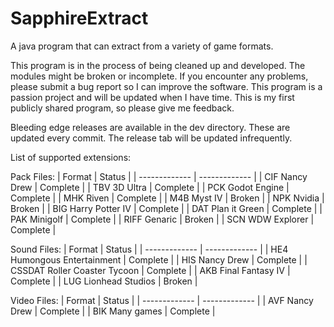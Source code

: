 # SapphireExtract
A java program that can extract from a variety of game formats.

This program is in the process of being cleaned up and developed. The modules might be broken or incomplete. If you encounter any problems, please submit a bug report so I can improve the software. This program is a passion project and will be updated when I have time. This is my first publicly shared program, so please give me feedback.

Bleeding edge releases are available in the dev directory. These are updated every commit. The release tab will be updated infrequently.

List of supported extensions:

Pack Files:
| Format  | Status |
| ------------- | ------------- |
| CIF Nancy Drew  | Complete  |
| TBV 3D Ultra  |  Complete |
| PCK Godot Engine  | Complete  |
| MHK Riven  | Complete  |
| M4B Myst IV  | Broken  |
| NPK Nvidia  | Broken  |
| BIG Harry Potter IV  | Complete  |
| DAT Plan it Green  | Complete  |
| PAK Minigolf  | Complete  |
| RIFF Genaric  | Broken  |
| SCN WDW Explorer | Complete  |


Sound Files:
| Format  | Status |
| ------------- | ------------- |
| HE4 Humongous Entertainment  | Complete  |
| HIS Nancy Drew | Complete  |
| CSSDAT Roller Coaster Tycoon  | Complete  |
| AKB Final Fantasy IV  | Complete  |
| LUG Lionhead Studios | Broken  |


Video Files:
| Format  | Status |
| ------------- | ------------- |
| AVF Nancy Drew  | Complete  |
| BIK Many games  | Complete  |
